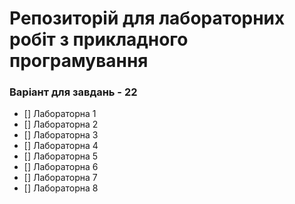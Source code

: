 # Репозиторій для лабораторних робіт з прикладного програмування
### Варіант для завдань - 22
- [] Лабораторна 1
- [] Лабораторна 2
- [] Лабораторна 3
- [] Лабораторна 4
- [] Лабораторна 5
- [] Лабораторна 6
- [] Лабораторна 7
- [] Лабораторна 8
